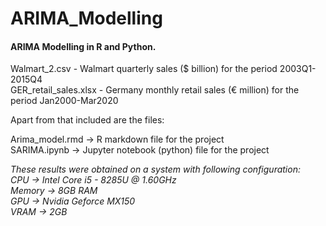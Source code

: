 # ARIMA_Modelling

#### ARIMA Modelling in R and Python.

Walmart_2.csv - Walmart quarterly sales ($ billion) for the period 2003Q1-2015Q4<br/>
GER_retail_sales.xlsx - Germany monthly retail sales (€ million) for the period Jan2000-Mar2020

Apart from that included are the files:

Arima_model.rmd -> R markdown file for the project</br>
SARIMA.ipynb -> Jupyter notebook (python) file for the project


*These results were obtained on a system with following configuration:*<br/>
_CPU    -> Intel Core i5 - 8285U @ 1.60GHz<br/>
Memory -> 8GB RAM<br/>
GPU    -> Nvidia Geforce MX150<br/>
VRAM   -> 2GB <br/>_

